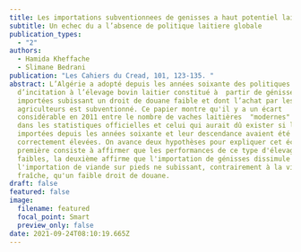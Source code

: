 ```yaml
---
title: Les importations subventionnees de genisses a haut potentiel laitier
subtitle: Un echec du a l’absence de politique laitiere globale
publication_types:
  - "2"
authors:
  - Hamida Kheffache
  - Slimane Bedrani
publication: "Les Cahiers du Cread, 101, 123-135. "
abstract: L’Algérie a adopté depuis les années soixante des politiques
  d’incitation à l’élevage bovin laitier constitué à  partir de génisses pleines
  importées subissant un droit de douane faible et dont l’achat par les
  agriculteurs est subventionné. Ce papier montre qu'il y a un écart
  considérable en 2011 entre le nombre de vaches laitières  "modernes" figurant
  dans les statistiques officielles et celui qui aurait dû exister si les vaches
  importées depuis les années soixante et leur descendance avaient été
  correctement élevées. On avance deux hypothèses pour expliquer cet écart. La
  première consiste à affirmer que les performances de ce type d'élevage ont été
  faibles, la deuxième affirme que l'importation de génisses dissimule en fait
  l'importation de viande sur pieds ne subissant, contrairement à la viande
  fraîche, qu'un faible droit de douane.
draft: false
featured: false
image:
  filename: featured
  focal_point: Smart
  preview_only: false
date: 2021-09-24T08:10:19.665Z
---
```

